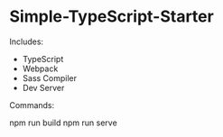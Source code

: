 # Simple-TypeScript-Starter

Includes:

- TypeScript
- Webpack
- Sass Compiler
- Dev Server

Commands:

npm run build
npm run serve
